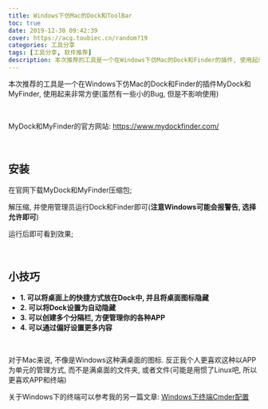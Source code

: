 ```yaml
---
title: Windows下仿Mac的Dock和ToolBar
toc: true
date: 2019-12-30 09:42:39
cover: https://acg.toubiec.cn/random?19
categories: 工具分享
tags: [工具分享, 软件推荐]
description: 本次推荐的工具是一个在Windows下仿Mac的Dock和Finder的插件, 使用起来非常方便
---
```


本次推荐的工具是一个在Windows下仿Mac的Dock和Finder的插件MyDock和MyFinder, 使用起来非常方便(虽然有一些小的Bug, 但是不影响使用)

<br/>

<!--more-->

MyDock和MyFinder的官方网站: https://www.mydockfinder.com/

<br/>

## 安装

在官网下载MyDock和MyFinder压缩包;

解压缩, 并使用管理员运行Dock和Finder即可(**注意Windows可能会报警告, 选择允许即可**)

运行后即可看到效果;

<br/>

## 小技巧

-   **1. 可以将桌面上的快捷方式放在Dock中, 并且将桌面图标隐藏**
-   **2. 可以将Dock设置为自动隐藏**
-   **3. 可以创建多个分隔栏, 方便管理你的各种APP**
-   **4. 可以通过偏好设置更多内容**

<br/>

对于Mac来说, 不像是Windows这种满桌面的图标. 反正我个人更喜欢这种以APP为单元的管理方式, 而不是满桌面的文件夹, 或者文件(可能是用惯了Linux吧, 所以更喜欢APP和终端)

关于Windows下的终端可以参考我的另一篇文章: [Windows下终端Cmder配置](https://jasonkayzk.github.io/2019/12/30/Windows%E4%B8%8B%E7%BB%88%E7%AB%AFCmder%E9%85%8D%E7%BD%AE/)

<br/>

